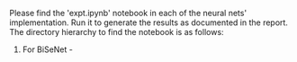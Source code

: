 Please find the 'expt.ipynb' notebook in each of the neural nets' implementation. Run it to generate the results as documented in the report. The directory hierarchy to find the notebook is as follows:

1. For BiSeNet - 
